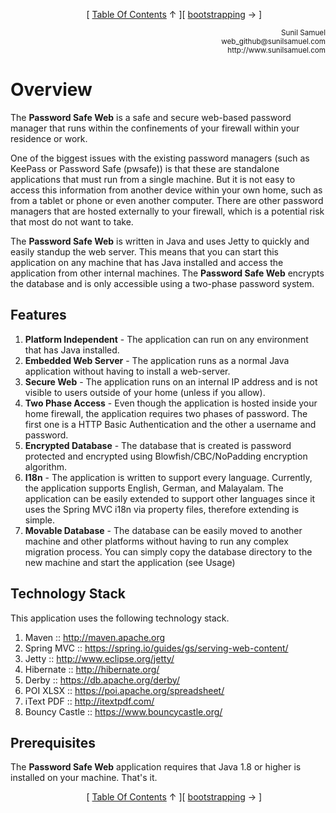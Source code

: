 <!--autoheader--><p align='center'>&nbsp;&nbsp;&nbsp;&nbsp;&nbsp;[ <a href='/Readme.md'>Table Of Contents</a> &uarr; ][ <a href='/documentation/02.%20Usage.md'>bootstrapping</a> &rarr; ]</p><!--/autoheader-->
<p align='right'>
<small>Sunil Samuel<br>
web_github@sunilsamuel.com<br>
http://www.sunilsamuel.com
</small>
</p>

# Overview

The **Password Safe Web** is a safe and secure web-based password manager that runs within the confinements of your firewall within your residence or work.

One of the biggest issues with the existing password managers (such as KeePass or Password Safe (pwsafe)) is that these are standalone applications that must run from a single machine.  But it is not easy to access this information from another device within your own home, such as from a tablet or phone or even another computer.  There are other password managers that are hosted externally to your firewall, which is a potential risk that most do not want to take.

The **Password Safe Web** is written in Java and uses Jetty to quickly and easily standup the web server.  This means that you can start this application on any machine that has Java installed and access the application from other internal machines.  The **Password Safe Web** encrypts the database and is only accessible using a two-phase password system.

## Features

1. **Platform Independent** - The application can run on any environment that has Java installed.
2. **Embedded Web Server** - The application runs as a normal Java application without having to install a web-server.
3. **Secure Web** - The application runs on an internal IP address and is not visible to users outside of your home (unless if you allow).
4. **Two Phase Access** - Even though the application is hosted inside your home firewall, the application requires two phases of password.  The first one is a HTTP Basic Authentication and the other a username and password.
5. **Encrypted Database** - The database that is created is password protected and encrypted using Blowfish/CBC/NoPadding encryption algorithm.
6. **I18n** - The application is written to support every language.  Currently, the application supports English, German, and Malayalam.  The application can be easily extended to support other languages since it uses the Spring MVC i18n via property files, therefore extending is simple.
7. **Movable Database** - The database can be easily moved to another machine and other platforms without having to run any complex migration process.  You can simply copy the database directory to the new machine and start the application (see Usage)

## Technology Stack

This application uses the following technology stack.

1. Maven :: http://maven.apache.org
2. Spring MVC :: https://spring.io/guides/gs/serving-web-content/
3. Jetty :: http://www.eclipse.org/jetty/
4. Hibernate :: http://hibernate.org/
5. Derby :: https://db.apache.org/derby/
6. POI XLSX :: https://poi.apache.org/spreadsheet/
7. iText PDF :: http://itextpdf.com/
8. Bouncy Castle :: https://www.bouncycastle.org/

## Prerequisites

The **Password Safe Web** application requires that Java 1.8 or higher is installed on your machine.  That's it.


<!--autoheader--><p align='center'>&nbsp;&nbsp;&nbsp;&nbsp;&nbsp;[ <a href='/Readme.md'>Table Of Contents</a> &uarr; ][ <a href='/documentation/02.%20Usage.md'>bootstrapping</a> &rarr; ]</p><!--/autoheader-->